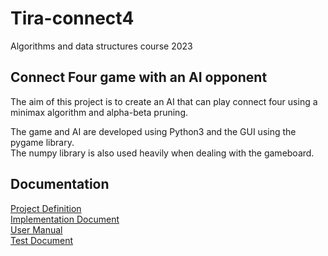 # Tira-connect4
Algorithms and data structures course 2023

## Connect Four game with an AI opponent

The aim of this project is to create an AI that can play connect four using a minimax algorithm and alpha-beta pruning.

The game and AI are developed using Python3 and the GUI using the pygame library.
<br/>
The numpy library is also used heavily when dealing with the gameboard.

## Documentation

[Project Definition](https://github.com/Jusq17/Tira-connect4/blob/main/Documentation/project-definition.md)
<br/>
[Implementation Document]()
<br/>
[User Manual](https://github.com/Jusq17/Tira-connect4/blob/main/Documentation/user-manual.md)
<br/>
[Test Document](https://github.com/Jusq17/Tira-connect4/blob/main/Documentation/test-document.md)
